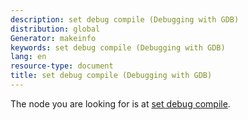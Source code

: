 ```yaml
---
description: set debug compile (Debugging with GDB)
distribution: global
Generator: makeinfo
keywords: set debug compile (Debugging with GDB)
lang: en
resource-type: document
title: set debug compile (Debugging with GDB)
---
```

The node you are looking for is at [set debug compile](Compiling-and-Injecting-Code.html#set-debug-compile).
